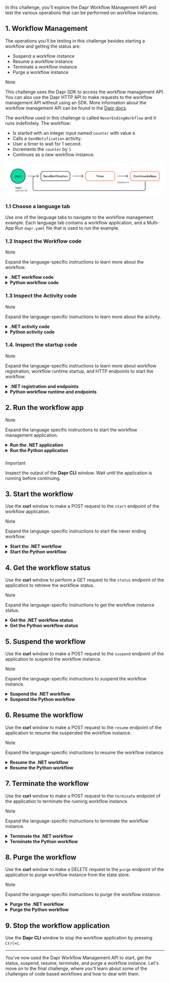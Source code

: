 In this challenge, you'll explore the Dapr Workflow Management API and test the various operations that can be performed on workflow instances.

## 1. Workflow Management

The operations you'll be testing in this challenge besides starting a workflow and getting the status are:

- Suspend a workflow instance
- Resume a workflow instance
- Terminate a workflow instance
- Purge a workflow instance

> [!NOTE]
> This challenge uses the Dapr SDK to access the workflow management API. You can also use the Dapr HTTP API to make requests to the workflow management API without using an SDK. More information about the workflow management API can be found in the [Dapr docs](https://docs.dapr.io/reference/api/workflow_api/).

The workflow used in this challenge is called `NeverEndingWorkflow` and it runs indefinitely. The workflow:

- Is started with an integer input named `counter` with value `0`.
- Calls a `SendNotification` activity.
- User a timer to wait for 1 second.
- Increments the `counter` by `1`
- Continues as a new workflow instance.

![Never Ending Workflow](https://github.com/diagrid-labs/dapr-university-instruqt/blob/main/dapr-workflow/10-workflow-management/images/dapr-uni-wf-management-v1.png?raw=true)

### 1.1 Choose a language tab

Use one of the language tabs to navigate to the workflow management example. Each language tab contains a workflow application, and a Multi-App Run `dapr.yaml` file that is used to run the example.

### 1.2 Inspect the Workflow code

> [!NOTE]
> Expand the language-specific instructions to learn more about the workflow.

<details>
   <summary><b>.NET workflow code</b></summary>

Open the `NeverEndingWorkflow.cs` file located in the `WorkflowManagement` folder. This file contains the workflow code.

The input for this workflow is an integer, and gets incremented by `1` every second. The workflow will run indefinitely.

</details>

<details>
   <summary><b>Python workflow code</b></summary>

Open the `never_ending_workflow.py` file located in the `workflow_management` folder. This file contains the workflow code.

The input for this workflow is an integer, and gets incremented by `1` every second. The workflow will run indefinitely.

</details>

### 1.3 Inspect the Activity code

> [!NOTE]
> Expand the language-specific instructions to learn more about the activity.

<details>
   <summary><b>.NET activity code</b></summary>

Open the `SendNotification.cs` file located in the `WorkflowManagement/Activities` folder. This activity only logs the activity input (the counter) and returns true.

</details>

<details>
   <summary><b>Python activity code</b></summary>

Open the `never_ending_workflow.py` file located in the `workflow_management` folder. The `send_notification` activity function can be found below the workflow definition. The activity only prints the activity input value.

</details>

### 1.4. Inspect the startup code

> [!NOTE]
> Expand the language-specific instructions to learn more about workflow registration, workflow runtime startup, and HTTP endpoints to start the workflow.

<details>
   <summary><b>.NET registration and endpoints</b></summary>

Locate the `Program.cs` file in the `WorkflowManagement` folder. This file contains the code to register the workflows and activities using the `AddDaprWorkflow()` extension method.

The application has the following HTTP endpoints:

- `start/{counter}`, a POST endpoint that is used to start the workflow, and accepts an integer as the input.
- `status/{instanceId}`, a GET endpoint that is used to get the status of the workflow instance, and accepts a workflow instance ID as the input.
- `suspend/{instanceId}`, a POST endpoint that is used to suspend the workflow instance, and accepts a workflow instance ID as the input.
- `resume/{instanceId}`, a POST endpoint that is used to resume a suspended workflow instance, and accepts a workflow instance ID as the input.
- `terminate/{instanceId}`, a POST endpoint that is used to terminate the workflow instance, and accepts a workflow instance ID as the input.
- `purge/{instanceId}`, a DELETE endpoint that is used to delete the workflow instance, and accepts a workflow instance ID as the input.

All methods use the `DaprWorklowClient` to perform the workflow management operations.

</details>

<details>
   <summary><b>Python workflow runtime and endpoints</b></summary>

Locate the `app.py` file in the `workflow_management` folder. This file contains the code to start the workflow runtime and the following HTTP endpoints:

- `start/{counter}`, a POST endpoint that is used to start the workflow, and accepts an integer as the input.
- `status/{instance_id}`, a GET endpoint that is used to get the status of the workflow instance, and accepts a workflow instance ID as the input.
- `suspend/{instance_id}`, a POST endpoint that is used to suspend the workflow instance, and accepts a workflow instance ID as the input.
- `resume/{instance_id}`, a POST endpoint that is used to resume a suspended workflow instance, and accepts a workflow instance ID as the input.
- `terminate/{instance_id}`, a POST endpoint that is used to terminate the workflow instance, and accepts a workflow instance ID as the input.
- `purge/{instance_id}`, a DELETE endpoint that is used to delete the workflow instance, and accepts a workflow instance ID as the input.

All methods use the `DaprWorklowClient` to perform the workflow management operations.

</details>

## 2. Run the workflow app

> [!NOTE]
> Expand the language specific instructions to start the workflow management application.

<details>
   <summary><b>Run the .NET application</b></summary>

Use the **Dapr CLI** window to run the commands.

Navigate to the *csharp/workflow-management* folder:

```bash,run
cd csharp/workflow-management
```

Install the dependencies and build the project:

```bash,run
dotnet build WorkflowManagement
```

Run the application using the Dapr CLI:

```bash,run
dapr run -f .
```

</details>

<details>
   <summary><b>Run the Python application</b></summary>

Use the **Dapr CLI** window to run the commands.

Navigate to the *python/workflow-management/workflow_management* folder:

```bash,run
cd python/workflow-management/workflow_management
```

Install the dependencies:

```bash,run
pip3 install -r requirements.txt
```

Move one folder up and run the application using the Dapr CLI:

```bash,run
cd ..
dapr run -f .
```

</details>

###

> [!IMPORTANT]
> Inspect the output of the **Dapr CLI** window. Wait until the application is running before continuing.

## 3. Start the workflow

Use the **curl** window to make a POST request to the `start` endpoint of the workflow application.

> [!NOTE]
> Expand the language-specific instructions to start the never ending workflow.

<details>
   <summary><b>Start the .NET workflow</b></summary>

In the **curl** window, run the following command to start the workflow and capture the workflow instance ID:

```curl,run
INSTANCEID=$(curl -s --request POST \
  --url http://localhost:5262/start/0 \
  -i | grep -i "^location:" | sed 's/^location: *//i' | tr -d '\r\n')
```

The **Dapr CLI** window should contain these application log statements:

```text,nocopy
== APP - neverendingworkflow == SendNotification: Received input: 0.
== APP - neverendingworkflow == SendNotification: Received input: 1.
== APP - neverendingworkflow == SendNotification: Received input: 2.
== APP - neverendingworkflow == SendNotification: Received input: 3.
...
```

</details>

<details>
   <summary><b>Start the Python workflow</b></summary>

In the **curl** window, run the following command to start the workflow and capture the workflow instance ID:

```curl,run
INSTANCEID=$(curl -s --request POST \
  --url http://localhost:5262/start/0 \
  -i | grep -o '"instance_id":"[^"]*"' \
   | sed 's/"instance_id":"//;s/"//g' \
   | tr -d '\r\n')
```

The **Dapr CLI** window should contain these application log statements:

```text,nocopy
== APP - neverendingworkflow == send_notification: Received input: 0.
== APP - neverendingworkflow == send_notification: Received input: 1.
== APP - neverendingworkflow == send_notification: Received input: 2.
== APP - neverendingworkflow == send_notification: Received input: 3.
...
```

</details>

## 4. Get the workflow status

Use the **curl** window to perform a GET request to the `status` endpoint of the application to retrieve the workflow status.

> [!NOTE]
> Expand the language-specific instructions to get the workflow instance status.

<details>
   <summary><b>Get the .NET workflow status</b></summary>

Use the **curl** window to perform a GET request to the `status` endpoint of the application to retrieve the workflow status:

```curl,run
curl --request GET  --url http://localhost:5262/status/$INSTANCEID
```

Where `$INSTANCEID` is the environment variable containing the workflow instance ID captured in the previous step.

Expected output:

```json,nocopy
{
   "exists":true,
   "isWorkflowRunning":true,
   "isWorkflowCompleted":false,
   "createdAt":"2025-04-23T15:51:43.0005152+00:00",
   "lastUpdatedAt":"2025-04-23T15:51:43.0114001+00:00",
   "runtimeStatus":0,
   "failureDetails":null
}
```

</details>

<details>
   <summary><b>Get the Python workflow status</b></summary>

Use the **curl** window to perform a GET request to the `status` endpoint of the application to retrieve the workflow status:

```curl,run
curl --request GET  --url http://localhost:5262/status/$INSTANCEID
```

Where `$INSTANCEID` is the environment variable containing the workflow instance ID captured in the previous step.

Expected output:

```json,nocopy
{
   "_WorkflowState__obj":
   {
      "instance_id":"736eb41171b94d61a8cb87e64e443c94",
      "name":"never_ending_workflow",
      "runtime_status":0,
      "created_at":"2025-05-20T14:59:29.003416",
      "last_updated_at":"2025-05-20T14:59:29.035188",
      "serialized_input":"29",
      "serialized_output":null,
      "serialized_custom_status":null,
      "failure_details":null
   }
}
```

</details>

## 5. Suspend the workflow

Use the **curl** window to make a POST request to the `suspend` endpoint of the application to suspend the workflow instance.

> [!NOTE]
> Expand the language-specific instructions to suspend the workflow instance.

<details>
   <summary><b>Suspend the .NET workflow</b></summary>

Use the **curl** window to make a POST request to the `suspend` endpoint of the application to suspend the workflow instance:

```curl,run
curl -i --request POST \
  --url http://localhost:5262/suspend/$INSTANCEID
```

Expected output:

```json,nocopy
HTTP/1.1 202 Accepted
Content-Length: 0
Date: Wed, 23 Apr 2025 15:54:08 GMT
Server: Kestrel
```

> [!NOTE]
> The workflow instance has stopped executing. The **Dapr CLI** window should not show any new log statements.

</details>

<details>
   <summary><b>Suspend the Python workflow</b></summary>

Use the **curl** window to make a POST request to the `suspend` endpoint of the application to suspend the workflow instance:

```curl,run
curl -i --request POST \
  --url http://localhost:5262/suspend/$INSTANCEID
```

Expected output:

```json,nocopy
HTTP/1.1 202 Accepted
date: Tue, 20 May 2025 15:01:20 GMT
server: uvicorn
content-length: 4
content-type: application/json
```

> [!NOTE]
> The workflow instance has stopped executing. The **Dapr CLI** window should not show any new log statements.

</details>

## 6. Resume the workflow

Use the **curl** window to make a POST request to the `resume` endpoint of the application to resume the suspended the workflow instance.

> [!NOTE]
> Expand the language-specific instructions to resume the workflow instance.

<details>
   <summary><b>Resume the .NET workflow</b></summary>

Use the **curl** window to make a POST request to the `resume` endpoint of the application to resume the suspended the workflow instance:

```curl,run
curl -i --request POST \
  --url http://localhost:5262/resume/$INSTANCEID
```

Expected output:

```json,nocopy
HTTP/1.1 202 Accepted
Content-Length: 0
Date: Wed, 23 Apr 2025 15:59:17 GMT
Server: Kestrel
```

</details>

<details>
   <summary><b>Resume the Python workflow</b></summary>

Use the **curl** window to make a POST request to the `resume` endpoint of the application to resume the suspended the workflow instance:

```curl,run
curl -i --request POST \
  --url http://localhost:5262/resume/$INSTANCEID
```

Expected output:

```json,nocopy
HTTP/1.1 202 Accepted
date: Tue, 20 May 2025 15:01:54 GMT
server: uvicorn
content-length: 4
content-type: application/json
```

</details>

## 7. Terminate the workflow

Use the **curl** window to make a POST request to the `terminate` endpoint of the application to terminate the running workflow instance.

> [!NOTE]
> Expand the language-specific instructions to terminate the workflow instance.

<details>
   <summary><b>Terminate the .NET workflow</b></summary>

Use the **curl** window to make a POST request to the `terminate` endpoint of the application to terminate the running workflow instance:

```curl,run
curl -i --request POST \
  --url http://localhost:5262/terminate/$INSTANCEID
```

Expected output:

```json,nocopy
HTTP/1.1 202 Accepted
Content-Length: 0
Date: Wed, 23 Apr 2025 15:59:17 GMT
Server: Kestrel
```

The **Dapr CLI** window should show a log statement about the workflow being terminated:

```text,nocopy
Workflow Actor <INSTANCEID>: workflow completed with status 'ORCHESTRATION_STATUS_TERMINATED' workflowName 'NeverEndingWorkflow'
```

</details>

<details>
   <summary><b>Terminate the Python workflow</b></summary>

Use the **curl** window to make a POST request to the `terminate` endpoint of the application to terminate the running workflow instance:

```curl,run
curl -i --request POST \
  --url http://localhost:5262/terminate/$INSTANCEID
```

Expected output:

```json,nocopy
HTTP/1.1 202 Accepted
date: Tue, 20 May 2025 15:02:55 GMT
server: uvicorn
content-length: 4
content-type: application/json
```

The **Dapr CLI** window should show a log statement about the workflow being terminated:

```text,nocopy
Workflow Actor <INSTANCEID>: workflow completed with status 'ORCHESTRATION_STATUS_TERMINATED' workflowName 'never_ending_workflow'
```

</details>

## 8. Purge the workflow

Use the **curl** window to make a DELETE request to the `purge` endpoint of the application to purge workflow instance from the state store.

> [!NOTE]
> Expand the language-specific instructions to purge the workflow instance.

<details>
   <summary><b>Purge the .NET workflow</b></summary>

Use the **curl** window to make a DELETE request to the `purge` endpoint of the application to purge workflow instance from the state store:

```curl,run
curl -i --request DELETE \
  --url http://localhost:5262/purge/$INSTANCEID
```

Expected output:

```json,nocopy
HTTP/1.1 200 OK
Content-Type: application/json; charset=utf-8
Date: Wed, 23 Apr 2025 16:04:08 GMT
Server: Kestrel
Transfer-Encoding: chunked

true
```

</details>

<details>
   <summary><b>Purge the Python workflow</b></summary>

Use the **curl** window to make a DELETE request to the `purge` endpoint of the application to purge workflow instance from the state store:

```curl,run
curl -i --request DELETE \
  --url http://localhost:5262/purge/$INSTANCEID
```

Expected output:

```json,nocopy
HTTP/1.1 202 Accepted
date: Tue, 20 May 2025 15:04:17 GMT
server: uvicorn
content-length: 4
content-type: application/json
```

</details>

## 9. Stop the workflow application

Use the **Dapr CLI** window to stop the workflow application by pressing `Ctrl+C`.

---

You've now used the Dapr Workflow Management API to start, get the status, suspend, resume, terminate, and purge a workflow instance. Let's move on to the final challenge, where you'll learn about some of the challenges of code based workflows and how to deal with them.
